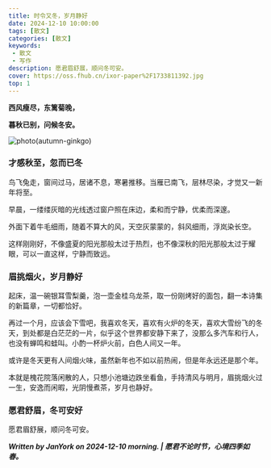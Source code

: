 ```yaml
---
title: 时令又冬，岁月静好
date: 2024-12-10 10:00:00
tags: [散文]
categories: [散文]
keywords:
 - 散文
 - 写作
description: 愿君眉舒展，顺问冬可安。
cover: https://oss.fhub.cn/ixor-paper%2F1733811392.jpg
top: 1
---
```


**西风瘦尽，东篱菊晚，**

**暮秋已别，问候冬安。**

![photo(autumn-ginkgo)](https://oss.fhub.cn/ixor-paper%2F1733811392.jpg)

### 才感秋至，忽而已冬

鸟飞兔走，窗间过马，居诸不息，寒暑推移。当雁已南飞，层林尽染，才觉又一新年将至。

早晨，一缕缕灰暗的光线透过窗户照在床边，柔和而宁静，优柔而深邃。

外面下着牛毛细雨，随着不算大的风，天空灰蒙蒙的，斜风细雨，浮岚染长空。

这样刚刚好，不像盛夏的阳光那般太过于热烈，也不像深秋的阳光那般太过于耀眼，可以一直这样，宁静而致远。

### 眉挑烟火，岁月静好

起床，温一碗银耳雪梨羹，泡一壶金桂乌龙茶，取一份刚烤好的面包，翻一本诗集的新篇章，一切都恰好。

再过一个月，应该会下雪吧，我喜欢冬天，喜欢有火炉的冬天，喜欢大雪纷飞的冬天，到处都是白茫茫的一片，似乎这个世界都安静下来了，没那么多汽车和行人，也没有蝉鸣和蛙叫。小酌一杯炉火前，白色人间又一年。

或许是冬天更有人间烟火味，虽然新年也不如以前热闹，但是年永远还是那个年。

本就是槐花院落闲散的人，只想小池塘边跌坐看鱼，手持清风与明月，眉挑烟火过一生，安逸而闲暇，光阴慢煮茶，岁月也静好。

### 愿君舒眉，冬可安好

愿君眉舒展，顺问冬可安。

***Written by JanYork on 2024-12-10 morning. | 愿君不论时节，心境四季如春。***
